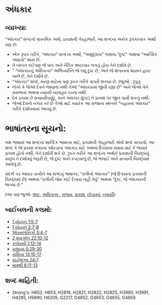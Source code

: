 # અંધકાર 

## વ્યાખ્યા: 

“અંધકાર” શબ્દનો વાસ્તવિક અર્થ, પ્રકાશની ગેરહાજરી.
આ શબ્દના અનેક રૂપકાત્મક અર્થો પણ છે:

* એક રૂપક તરીકે, ‘અંધકાર” શબ્દના અર્થો, “અશુદ્ધતા” અથવા “દુષ્ટ” અથવા “આત્મિક અંધાપો” થાય છે.
* તે બાબત કંઈપણ જે પાપ અને નૈતિક ભ્રષ્ટાચાર લગતું હોય તેને દર્શાવે છે.
* ” “અંધકારનું અધિપત્ય” અભિવ્યક્તિ જે બધુ દુષ્ટ છે, અને જે શેતાનના  શાસન દ્વારા ચાલે છે, તેને દર્શાવે છે.
* “અંધકાર” શબ્દ, મરણ માટેના પણ રૂપક તરીકે વાપરી શકાય છે. (જુઓ : [રૂપક](rc://gu/ta/man/translate/figs-metaphor)
* લોકો કે જેઓ દેવને જાણતા નથી તેઓ “અંધકારમાં જીવી રહ્યા છે” અને જેઓ તેને સમજતા અથવા ન્યાયી વ્યવહાર કરતા નથી.
* દેવ પ્રકાશ છે (ન્યાયીપણું), અને અંધકાર (દુષ્ટ) તે પ્રકાશ પર જીત પામી શકતું નથી.
* જેઓ દેવનો નકાર કરે છે તેઓ માટે ક્યારેક આ સજાના સ્થળને “બહારના અંધકાર” તરીકે દર્શાવવામાં આવ્યું છે.

# ભાષાંતરના સૂચનો: 

લક્ષ ભાષામાં આ શબ્દના શાબ્દિક ભાષાંતર માટે, પ્રકાશની ગેરહાજરી એવો શબ્દ વાપરવો.
આ શબ્દ કે જે પ્રકાશ વગરના ઓરડાના અંધકાર માટે અથવા દિવસના સમય માટે કે જયારે પ્રકાશ હોતો નથી, તેને દર્શાવી શકે છે.
રૂપક તરીકે આ શબ્દના અર્થને પ્રકાશની વિરુદ્ધનું સ્વરૂપ તે દર્શાવવું જરૂરી છે, જે દુષ્ટ અને કપટવાળું છે, જે ભલાઈ અને સત્યની વિરુદ્ધમાં આવેલું છે.

સંદર્ભ પર આધાર રાખીને આ શબ્દનું ભાષાંતર, “રાત્રીનો અંધકાર” (જે દિવસના પ્રકાશની વિરુદ્ધમાં છે) અથવા “રાત્રીની જેમ કાંઈ દેખાય નહીં તેવું” અથવા “દુષ્ટ, જે અંધકારની જગ્યા છે.”

(આ પણ જુઓ: [ભ્રષ્ટ](../other/corrupt.md), [અધિપત્ય ](../kt/dominion.md), [રાજ્ય](../other/kingdom.md), [પ્રકાશ](../other/light.md), [છોડાવવું](../kt/redeem.md), [ન્યાયી](../kt/righteous.md))

## બાઈબલની કલમો: 

* [1 યોહાન 1:5-7](rc://gu/tn/help/1jn/01/05)
* [1 યોહાન 2:7-8](rc://gu/tn/help/1jn/02/07)
* [1થેસ્સલોનિકી 5:4-7](rc://gu/tn/help/1th/05/04)
* [2 શમુએલ 22:10-12](rc://gu/tn/help/2sa/22/10)
* [કલોસ્સી 1:13-14](rc://gu/tn/help/col/01/13)
* [યશાયા 5:29-30](rc://gu/tn/help/isa/05/29)
* [યર્મિયા 13:15-17](rc://gu/tn/help/jer/13/15)
* [યહોશુઆ 24:7](rc://gu/tn/help/jos/24/07)
* [માથ્થી 8:11-13](rc://gu/tn/help/mat/08/11)

## શબ્દ માહિતી: 

* Strong's: H652, H653, H2816, H2821, H2822, H2825, H3990, H3991, H4285, H5890, H6205, G2217, G4652, G4653, G4655, G4656
